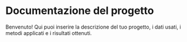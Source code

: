 # Documentazione del progetto

Benvenuto! Qui puoi inserire la descrizione del tuo progetto, i dati usati, i metodi applicati e i risultati ottenuti.
